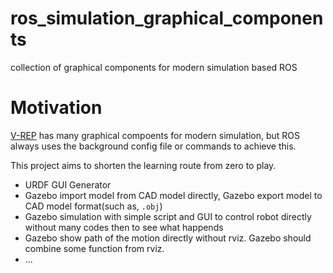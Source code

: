 # ros_simulation_graphical_components
collection of graphical components for modern simulation based ROS

# Motivation

[V-REP](http://www.coppeliarobotics.com/) has many graphical compoents for modern simulation, but ROS always uses the background 
config file or commands to achieve this.

This project aims to shorten the learning route from zero to play.

- URDF GUI Generator
- Gazebo import model from CAD model directly, Gazebo export model to CAD model format(such as, `.obj`)
- Gazebo simulation with simple script and GUI to control robot directly without many codes then to see what happends
- Gazebo show path of the motion directly without rviz. Gazebo should combine some function from rviz.
- ...

